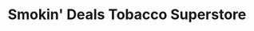---
title: "Smokin' Deals Tobacco Superstore"
url: /cudahy/smokin-deals-tobacco-superstore/
shop: tobacco
---